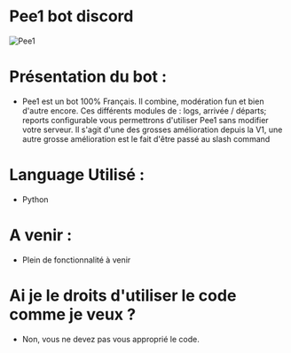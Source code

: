 # Pee1 bot discord
![Pee1](https://imgur.com/2RrwLq7)

# Présentation du bot : 
 + Pee1 est un bot 100% Français. Il combine, modération fun et bien d'autre encore.
Ces différents modules de : logs, arrivée / départs; reports configurable vous permettrons d'utiliser Pee1 sans modifier votre serveur. Il s'agit d'une des grosses amélioration depuis la V1, une autre grosse amélioration est le fait d'être passé au slash command

# Language Utilisé :
+ Python

# A venir : 
+ Plein de fonctionnalité à venir

# Ai je le droits d'utiliser le code comme je veux ?
+ Non, vous ne devez pas vous approprié le code.
